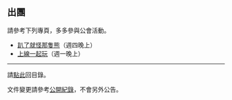 ## 出團

請參考下列專頁，多多參與公會活動。

- [趴了就怪那隻熊](https://dalechou.github.io/wow/raid.html)（週四晚上）
- [上線一起玩](https://dalechou.github.io/wow/raid2.html)（週一晚上）

--- 

請[點此](https://dalechou.github.io/wow/)回目錄。

文件變更請參考[公開紀錄](https://github.com/dalechou/wow/commits/master/raiding.md)，不會另外公告。
